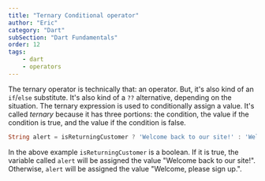 ```yaml
---
title: "Ternary Conditional operator"
author: "Eric"
category: "Dart"
subSection: "Dart Fundamentals"
order: 12
tags:
    - dart
    - operators
---
```


The ternary operator is technically that: an operator. But, it's also kind of an `if`/`else` substitute. It's also kind of a `??` alternative, depending on the situation. The ternary expression is used to conditionally assign a value. It's called _ternary_ because it has three portions: the condition, the value if the condition is true, and the value if the condition is false.

```dart
String alert = isReturningCustomer ? 'Welcome back to our site!' : 'Welcome, please sign up.';
```

In the above example `isReturningCustomer` is a boolean. If it is true, the variable called `alert` will be assigned the value "Welcome back to our site!". Otherwise, `alert` will be assigned the value "Welcome, please sign up.".  
